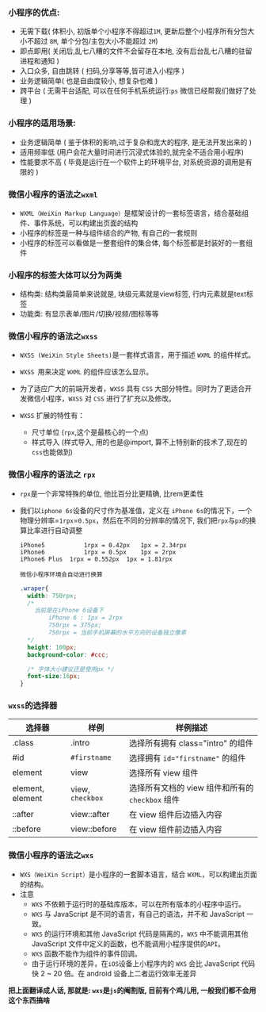 ### 小程序的优点:

+ 无需下载( 体积小, 初版单个小程序不得超过`1M`, 更新后整个小程序所有分包大小不超过 `8M`, 单个分包/主包大小不能超过 `2M`)
+ 即点即用( 关闭后,乱七八糟的文件不会留存在本地, 没有后台乱七八糟的驻留进程和通知 )
+ 入口众多, 自由跳转 ( 扫码,分享等等,皆可进入小程序 )
+ 业务逻辑简单( 也是自由度较小, 想复杂也难 )
+ 跨平台 ( 无需平台适配, 可以在任何手机系统运行:`ps` 微信已经帮我们做好了处理 ) 



### 小程序的适用场景:

+ 业务逻辑简单 ( 鉴于体积的影响,过于复杂和庞大的程序, 是无法开发出来的 )
+ 适用频率低 (用户会花大量时间进行沉浸式体验的,就完全不适合用小程序)
+ 性能要求不高 ( 毕竟是运行在一个软件上的环境平台, 对系统资源的调用是有限的 )



### 微信小程序的语法之`wxml`

+ `WXML（WeiXin Markup Language）`是框架设计的一套标签语言，结合基础组件、事件系统，可以构建出页面的结构
+ 小程序的标签是一种与组件结合的产物, 有自己的一套规则
+ 小程序的标签可以看做是一整套组件的集合体, 每个标签都是封装好的一套组件



### 小程序的标签大体可以分为两类

+ 结构类: 结构类最简单来说就是, 块级元素就是view标签, 行内元素就是text标签
+ 功能类: 有显示表单/图片/切换/视频/图标等等



### 微信小程序的语法之`wxss`

+ `WXSS (WeiXin Style Sheets)`是一套样式语言，用于描述 `WXML` 的组件样式。
+ `WXSS `用来决定 `WXML` 的组件应该怎么显示。
+ 为了适应广大的前端开发者，`WXSS` 具有 `CSS` 大部分特性。同时为了更适合开发微信小程序，`WXSS` 对 `CSS` 进行了扩充以及修改。

+ `WXSS` 扩展的特性有：
  + 尺寸单位 (`rpx`,这个是最核心的一个点)
  + 样式导入 (样式导入, 用的也是@import, 算不上特别新的技术了,现在的`css`也能做到)



### 微信小程序的语法之 `rpx`

+ `rpx`是一个非常特殊的单位, 他比百分比更精确, 比rem更柔性

+ 我们以`iphone 6s`设备的尺寸作为基准值，定义在 `iPhone 6s`的情况下，一个物理分辨率=`1rpx`=`0.5px`，然后在不同的分辨率的情况下, 我们把`rpx`与`px`的换算比率进行自动调整

  ```
  iPhone5			1rpx = 0.42px	1px = 2.34rpx
  iPhone6			1rpx = 0.5px	1px = 2rpx
  iPhone6 Plus	1rpx = 0.552px	1px = 1.81rpx
  
  微信小程序环境会自动进行换算
  ```

  ```css
  .wraper{
    width: 750rpx;
    /* 
      当前是在iPhone 6设备下
          iPhone 6 : 1px = 2rpx
          750rpx = 375px;
          750rpx = 当前手机屏幕的水平方向的设备独立像素
    */
    height: 100px;
    background-color: #ccc;
  
    /* 字体大小建议还是使用px */
    font-size:16px;
  }
  ```
  
  

### `wxss`的选择器

| 选择器           | 样例             | 样例描述                                        |
| ---------------- | ---------------- | ----------------------------------------------- |
| .class           | .intro           | 选择所有拥有 class="intro" 的组件               |
| #id              | `#firstname`     | 选择拥有 `id="firstname"` 的组件                |
| element          | view             | 选择所有 view 组件                              |
| element, element | view, `checkbox` | 选择所有文档的 view 组件和所有的`checkbox` 组件 |
| ::after          | view::after      | 在 view 组件后边插入内容                        |
| ::before         | view::before     | 在 view 组件前边插入内容                        |



### 微信小程序的语法之`wxs`

+ `WXS（WeiXin Script）`是小程序的一套脚本语言，结合 `WXML`，可以构建出页面的结构。
+ 注意
  + `WXS` 不依赖于运行时的基础库版本，可以在所有版本的小程序中运行。
  + `WXS` 与 JavaScript 是不同的语言，有自己的语法，并不和 JavaScript 一致。
  + `WXS` 的运行环境和其他 JavaScript 代码是隔离的，`WXS` 中不能调用其他 JavaScript 文件中定义的函数，也不能调用小程序提供的`API`。
  + `WXS` 函数不能作为组件的事件回调。
  + 由于运行环境的差异，在` iOS `设备上小程序内的 `WXS` 会比 JavaScript 代码快 2 ~ 20 倍。在 android 设备上二者运行效率无差异

**把上面翻译成人话, 那就是: `wxs`是`js`的阉割版, 目前有个鸡儿用, 一般我们都不会用这个东西搞啥**